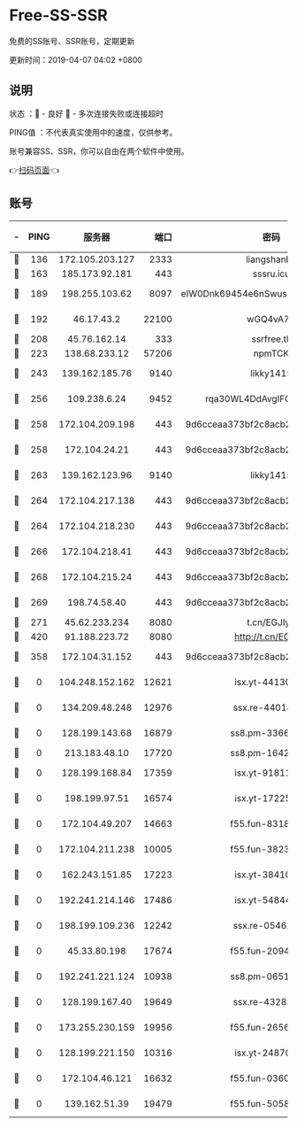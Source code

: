 # Free-SS-SSR

免费的SS账号、SSR账号，定期更新

更新时间：2019-04-07 04:02 +0800

## 说明

状态     ：🙂 - 良好 🙁 - 多次连接失败或连接超时

PING值   ：不代表真实使用中的速度，仅供参考。

账号兼容SS、SSR，你可以自由在两个软件中使用。

👉[扫码页面](https://liesauer.github.io/Free-SS-SSR/)👈

## 账号

|-|PING|服务器|端口|密码|加密方式|区域|
|:----:|:----:|:-----:|-----:|:----:|:----:|:----:|
|🙂|136|172.105.203.127|2333|liangshanbo|chacha20|JP|
|🙂|163|185.173.92.181|443|sssru.icu|rc4-md5|RU|
|🙂|189|198.255.103.62|8097|eIW0Dnk69454e6nSwuspv9DmS201tQ0D|aes-256-cfb|US|
|🙂|192|46.17.43.2|22100|wGQ4vA7D|aes-256-gcm|RU|
|🙂|208|45.76.162.14|333|ssrfree.tk|rc4|SG|
|🙂|223|138.68.233.12|57206|npmTCK|rc4-md5|US|
|🙂|243|139.162.185.76|9140|likky1415|aes-256-cfb|DE|
|🙂|256|109.238.6.24|9452|rqa30WL4DdAvgIFG6Fs3znzTa|aes-256-cfb|FR|
|🙂|258|172.104.209.198|443|9d6cceaa373bf2c8acb22e60b6a58be6|aes-256-cfb|US|
|🙂|258|172.104.24.21|443|9d6cceaa373bf2c8acb22e60b6a58be6|aes-256-cfb|US|
|🙂|263|139.162.123.96|9140|likky1415|aes-256-cfb|JP|
|🙂|264|172.104.217.138|443|9d6cceaa373bf2c8acb22e60b6a58be6|aes-256-cfb|US|
|🙂|264|172.104.218.230|443|9d6cceaa373bf2c8acb22e60b6a58be6|aes-256-cfb|US|
|🙂|266|172.104.218.41|443|9d6cceaa373bf2c8acb22e60b6a58be6|aes-256-cfb|US|
|🙂|268|172.104.215.24|443|9d6cceaa373bf2c8acb22e60b6a58be6|aes-256-cfb|US|
|🙂|269|198.74.58.40|443|9d6cceaa373bf2c8acb22e60b6a58be6|aes-256-cfb|US|
|🙂|271|45.62.233.234|8080|t.cn/EGJIyrl|rc4-md5|CA|
|🙂|420|91.188.223.72|8080|http://t.cn/EGJIyrl|rc4-md5|RU|
|🙂|358|172.104.31.152|443|9d6cceaa373bf2c8acb22e60b6a58be6|aes-256-cfb|US|
|🙁|0|104.248.152.162|12621|isx.yt-44130776|aes-256-cfb|SG|
|🙁|0|134.209.48.248|12976|ssx.re-44018010|aes-256-cfb|US|
|🙁|0|128.199.143.68|16879|ss8.pm-33663366|aes-256-cfb|SG|
|🙁|0|213.183.48.10|17720|ss8.pm-16426576|rc4-md5|RU|
|🙁|0|128.199.168.84|17359|isx.yt-91811801|aes-256-cfb|SG|
|🙁|0|198.199.97.51|16574|isx.yt-17225861|aes-256-cfb|US|
|🙁|0|172.104.49.207|14663|f55.fun-83188034|aes-256-cfb|SG|
|🙁|0|172.104.211.238|10005|f55.fun-38234111|aes-256-cfb|US|
|🙁|0|162.243.151.85|17223|isx.yt-38410278|aes-256-cfb|US|
|🙁|0|192.241.214.146|17486|isx.yt-54844272|aes-256-cfb|US|
|🙁|0|198.199.109.236|12242|ssx.re-05462515|aes-256-cfb|US|
|🙁|0|45.33.80.198|17674|f55.fun-20948197|aes-256-cfb|US|
|🙁|0|192.241.221.124|10938|ss8.pm-06517363|aes-256-cfb|US|
|🙁|0|128.199.167.40|19649|ssx.re-43282019|aes-256-cfb|SG|
|🙁|0|173.255.230.159|19956|f55.fun-26563232|aes-256-cfb|US|
|🙁|0|128.199.221.150|10316|isx.yt-24870485|aes-256-cfb|SG|
|🙁|0|172.104.46.121|16632|f55.fun-03609182|aes-256-cfb|SG|
|🙁|0|139.162.51.39|19479|f55.fun-50586096|aes-256-cfb|SG|

